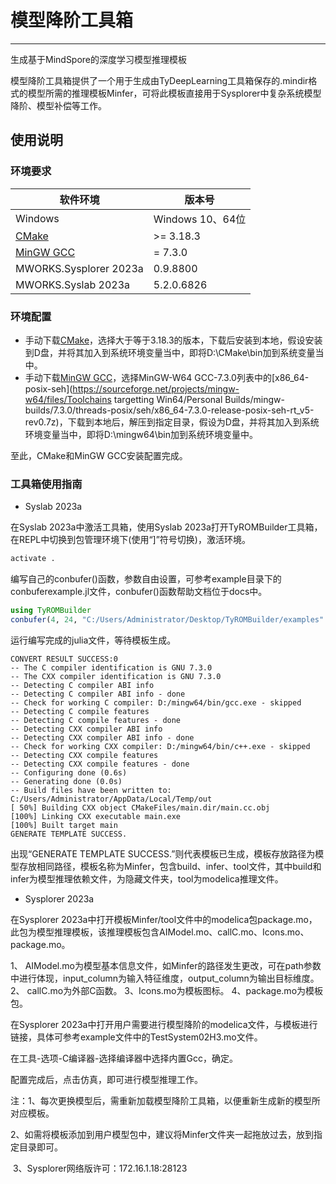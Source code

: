 # 模型降阶工具箱
---
生成基于MindSpore的深度学习模型推理模板 

模型降阶工具箱提供了一个用于生成由TyDeepLearning工具箱保存的.mindir格式的模型所需的推理模板Minfer，可将此模板直接用于Sysplorer中复杂系统模型降阶、模型补偿等工作。

## 使用说明

### 环境要求
|软件环境|版本号|
|-|-|
|Windows|Windows 10、64位|
|[CMake](https://cmake.org/download/)|>= 3.18.3|
|[MinGW GCC](https://sourceforge.net/projects/mingw-w64/files/ToolchainstargettingWin64/PersonalBuilds/mingw-builds/7.3.0/threads-posix/seh/x86_64-7.3.0-release-posix-seh-rt_v5-rev0.7z/download)|= 7.3.0|
|MWORKS.Sysplorer 2023a|0.9.8800|
|MWORKS.Syslab 2023a|5.2.0.6826|

### 环境配置
- 手动下载[CMake](https://cmake.org/download/)，选择大于等于3.18.3的版本，下载后安装到本地，假设安装到D盘，并将其加入到系统环境变量当中，即将D:\CMake\bin加到系统变量当中。
- 手动下载[MinGW GCC](https://sourceforge.net/projects/mingw-w64/files/ToolchainstargettingWin64/PersonalBuilds/mingw-builds/7.3.0/threads-posix/seh/x86_64-7.3.0-release-posix-seh-rt_v5-rev0.7z/download)，选择MinGW-W64 GCC-7.3.0列表中的[x86_64-posix-seh](https://sourceforge.net/projects/mingw-w64/files/Toolchains targetting Win64/Personal Builds/mingw-builds/7.3.0/threads-posix/seh/x86_64-7.3.0-release-posix-seh-rt_v5-rev0.7z)，下载到本地后，解压到指定目录，假设为D盘，并将其加入到系统环境变量当中，即将D:\mingw64\bin加到系统环境变量中。

至此，CMake和MinGW GCC安装配置完成。

### 工具箱使用指南

- Syslab 2023a

在Syslab 2023a中激活工具箱，使用Syslab 2023a打开TyROMBuilder工具箱，在REPL中切换到包管理环境下(使用“]”符号切换)，激活环境。

```julia
activate .
```

编写自己的conbufer()函数，参数自由设置，可参考example目录下的conbuferexample.jl文件，conbufer()函数帮助文档位于docs中。

```julia
using TyROMBuilder
conbufer(4, 24, "C:/Users/Administrator/Desktop/TyROMBuilder/examples" ,"servowing.mindir")
```

运行编写完成的julia文件，等待模板生成。

``` 
CONVERT RESULT SUCCESS:0
-- The C compiler identification is GNU 7.3.0
-- The CXX compiler identification is GNU 7.3.0
-- Detecting C compiler ABI info
-- Detecting C compiler ABI info - done
-- Check for working C compiler: D:/mingw64/bin/gcc.exe - skipped
-- Detecting C compile features
-- Detecting C compile features - done
-- Detecting CXX compiler ABI info
-- Detecting CXX compiler ABI info - done
-- Check for working CXX compiler: D:/mingw64/bin/c++.exe - skipped
-- Detecting CXX compile features
-- Detecting CXX compile features - done
-- Configuring done (0.6s)
-- Generating done (0.0s)
-- Build files have been written to: C:/Users/Administrator/AppData/Local/Temp/out
[ 50%] Building CXX object CMakeFiles/main.dir/main.cc.obj
[100%] Linking CXX executable main.exe
[100%] Built target main
GENERATE TEMPLATE SUCCESS.
```
出现“GENERATE TEMPLATE SUCCESS.”则代表模板已生成，模板存放路径为模型存放相同路径，模板名称为Minfer，包含build、infer、tool文件，其中build和infer为模型推理依赖文件，为隐藏文件夹，tool为modelica推理文件。

- Sysplorer 2023a

在Sysplorer 2023a中打开模板Minfer/tool文件中的modelica包package.mo，此包为模型推理模板，该推理模板包含AIModel.mo、callC.mo、Icons.mo、package.mo。

1、 AIModel.mo为模型基本信息文件，如Minfer的路径发生更改，可在path参数中进行体现，input_column为输入特征维度，output_column为输出目标维度。
2、 callC.mo为外部C函数。
3、Icons.mo为模板图标。
4、package.mo为模板包。

在Sysplorer 2023a中打开用户需要进行模型降阶的modelica文件，与模板进行链接，具体可参考example文件中的TestSystem02H3.mo文件。

在工具-选项-C编译器-选择编译器中选择内置Gcc，确定。

配置完成后，点击仿真，即可进行模型推理工作。

注：1、每次更换模型后，需重新加载模型降阶工具箱，以便重新生成新的模型所对应模板。

​        2、如需将模板添加到用户模型包中，建议将Minfer文件夹一起拖放过去，放到指定目录即可。

​        3、Sysplorer网络版许可：172.16.1.18:28123
